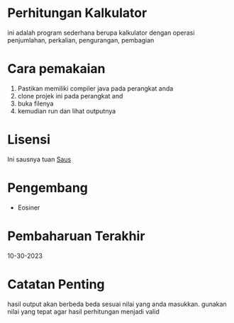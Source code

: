 # Perhitungan Kalkulator
ini adalah program sederhana berupa kalkulator dengan operasi penjumlahan, perkalian, pengurangan, pembagian

# Cara pemakaian 
1. Pastikan memiliki compiler java pada perangkat anda
2. clone projek ini pada perangkat and
3. buka filenya 
4. kemudian run dan lihat outputnya

# Lisensi
Ini sausnya tuan [Saus](https://github.com/Eosiner/test2)

# Pengembang 
- Eosiner

# Pembaharuan Terakhir
10-30-2023

# Catatan Penting
hasil output akan berbeda beda sesuai nilai yang anda masukkan. gunakan nilai yang tepat agar hasil perhitungan menjadi valid
